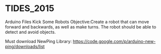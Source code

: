 # TIDES_2015
Arduino Files
Kick Some Robots
Objective:Create a robot that can move forward and backwards, as well as make turns. The robot should be able to detect and avoid objects.

Must download NewPing Library: https://code.google.com/p/arduino-new-ping/downloads/list
